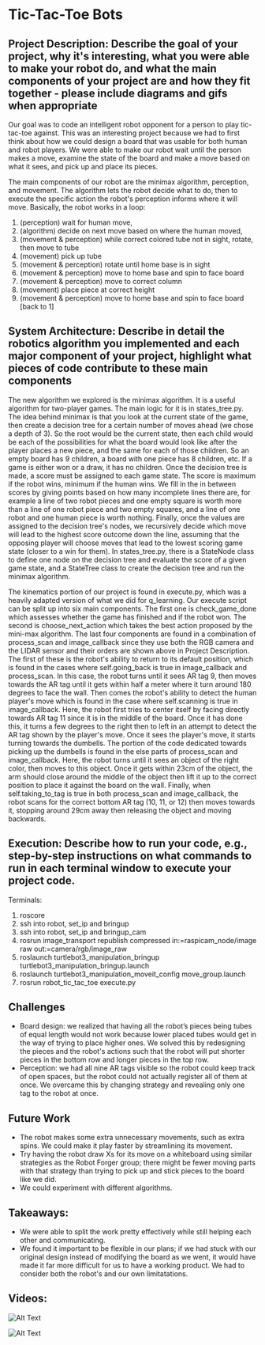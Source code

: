 # Tic-Tac-Toe Bots

## Project Description: Describe the goal of your project, why it's interesting, what you were able to make your robot do, and what the main components of your project are and how they fit together - please include diagrams and gifs when appropriate

Our goal was to code an intelligent robot opponent for a person to play tic-tac-toe against. This was an interesting project because we had to first think about how we could design a board that was usable for both human and robot players. We were able to make our robot wait until the person makes a move, examine the state of the board and make a move based on what it sees, and pick up and place its pieces.

The main components of our robot are the minimax algorithm, perception, and movement. The algorithm lets the robot decide what to do, then to execute the specific action the robot's perception informs where it will move. Basically, the robot works in a loop:
1. (perception) wait for human move,
2. (algorithm) decide on next move based on where the human moved,
3. (movement & perception) while correct colored tube not in sight, rotate, then move to tube
4. (movement) pick up tube
5. (movement & perception) rotate until home base is in sight
6. (movement & perception) move to home base and spin to face board
7. (movement & perception) move to correct column
8. (movement) place piece at correct height
9. (movement & perception) move to home base and spin to face board
[back to 1]

## System Architecture: Describe in detail the robotics algorithm you implemented and each major component of your project, highlight what pieces of code contribute to these main components

The new algorithm we explored is the minimax algorithm. It is a useful algorithm for two-player games. The main logic for it is in states_tree.py. The idea behind minimax is that you look at the current state of the game, then create a decision tree for a certain number of moves ahead (we chose a depth of 3). So the root would be the current state, then each child would be each of the possibilities for what the board would look like after the player places a new piece, and the same for each of those children. So an empty board has 9 children, a board with one piece has 8 children, etc. If a game is either won or a draw, it has no children. Once the decision tree is made, a score must be assigned to each game state. The score is maximum if the robot wins, minimum if the human wins. We fill in the in between scores by giving points based on how many incomplete lines there are, for example a line of two robot pieces and one empty square is worth more than a line of one robot piece and two empty squares, and a line of one robot and one human piece is worth nothing. Finally, once the values are assigned to the decision tree's nodes, we recursively decide which move will lead to the highest score outcome down the line, assuming that the opposing player will choose moves that lead to the lowest scoring game state (closer to a win for them). In states_tree.py, there is a StateNode class to define one node on the decision tree and evaluate the score of a given game state, and a StateTree class to create the decision tree and run the minimax algorithm.

The kinematics portion of our project is found in execute.py, which was a heavily adapted version of what we did for q_learning. Our execute script can be split up into six main components. The first one is check_game_done which assesses whether the game has finished and if the robot won. The second is choose_next_action which takes the best action proposed by the mini-max algorithm. 
The last four components are found in a combination of process_scan and image_callback since they use both the RGB camera and the LIDAR sensor and their orders are shown above in Project Description. The first of these is the robot's ability to return to its default position, which is found in the cases where self.going_back is true in image_callback and process_scan. In this case, the robot turns until it sees AR tag 9, then moves towards the AR tag until it gets within half a meter where it turn around 180 degrees to face the wall. Then comes the robot's ability to detect the human player's move which is found in the case where self.scanning is true in image_callback. Here, the robot first tries to center itself by facing directly towards AR tag 11 since it is in the middle of the board. Once it has done this, it turns a few degrees to the right then to left in an attempt to detect the AR tag shown by the player's move. Once it sees the player's move, it starts turning towards the dumbells. The portion of the code dedicated towards picking up the dumbells is found in the else parts of process_scan and image_callback. Here, the robot turns until it sees an object of the right color, then moves to this object. Once it gets within 23cm of the object, the arm should close around the middle of the object then lift it up to the correct position to place it against the board on the wall. Finally, when self.taking_to_tag is true in both process_scan and image_callback, the robot scans for the correct bottom AR tag (10, 11, or 12) then moves towards it, stopping around 29cm away then releasing the object and moving backwards.

## Execution: Describe how to run your code, e.g., step-by-step instructions on what commands to run in each terminal window to execute your project code.

Terminals:
1. roscore
2. ssh into robot, set_ip and bringup
3. ssh into robot, set_ip and bringup_cam
4. rosrun image_transport republish compressed in:=raspicam_node/image raw out:=camera/rgb/image_raw
5. roslaunch turtlebot3_manipulation_bringup turtlebot3_manipulation_bringup.launch
6. roslaunch turtlebot3_manipulation_moveit_config move_group.launch
7. rosrun robot_tic_tac_toe execute.py

## Challenges

- Board design: we realized that having all the robot’s pieces being tubes of equal length would not work because lower placed tubes would get in the way of trying to place higher ones. We solved this by redesigning the pieces and the robot's  actions such that the robot will put shorter pieces in the bottom row and longer pieces in the top row.
- Perception: we had all nine AR tags visible so the robot could keep track of open spaces, but the robot could not actually register all of them at once. We overcame this by changing strategy and revealing  only one tag to the robot at once.


## Future Work

- The robot makes some extra unnecessary movements, such as extra spins. We could make it play faster by streamlining its movement.
- Try having the robot draw Xs for its move on a whiteboard using similar strategies as the Robot Forger group; there might be fewer moving parts with that strategy than trying to pick up and stick pieces to the board like we did.
- We could experiment with different algorithms.

## Takeaways:

- We were able to split the work pretty effectively while still helping each other and communicating.
- We found it important to be flexible in our plans; if we had stuck with our original design instead of modifying the board as we went, it would have made it far more difficult for us to have a working product. We had to consider both the robot's and our own limitatations.


## Videos:

![Alt Text](https://github.com/zk794/robot_tic_tac_toe/blob/master/tic1.gif)

![Alt Text](https://github.com/zk794/robot_tic_tac_toe/blob/master/tic2.gif)
